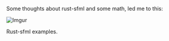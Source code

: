 Some thoughts about rust-sfml and some math, led me to this:

![Imgur](https://i.imgur.com/IBSQrrN.gif)

Rust-sfml examples.